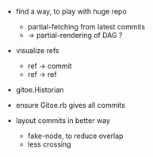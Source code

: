 - find a way, to play with huge repo
    - partial-fetching from latest commits
    - -> partial-rendering of DAG ?

- visualize refs
    - ref -> commit
    - ref -> ref

- gitoe.Historian

- ensure Gitoe.rb gives all commits

- layout commits in better way
    - fake-node, to reduce overlap
    - less crossing
